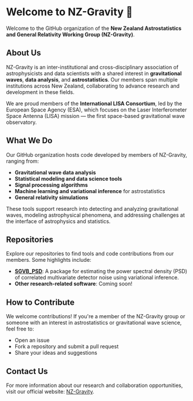# Welcome to NZ-Gravity 🌌

Welcome to the GitHub organization of the **New Zealand Astrostatistics and General Relativity Working Group (NZ-Gravity)**.

## About Us

NZ-Gravity is an inter-institutional and cross-disciplinary association of astrophysicists and data scientists with a shared interest in **gravitational waves**, **data analysis**, and **astrostatistics**. Our members span multiple institutions across New Zealand, collaborating to advance research and development in these fields.

We are proud members of the **International LISA Consortium**, led by the European Space Agency (ESA), which focuses on the Laser Interferometer Space Antenna (LISA) mission — the first space-based gravitational wave observatory.

## What We Do

Our GitHub organization hosts code developed by members of NZ-Gravity, ranging from:
- **Gravitational wave data analysis**
- **Statistical modeling and data science tools**
- **Signal processing algorithms**
- **Machine learning and variational inference** for astrostatistics
- **General relativity simulations**

These tools support research into detecting and analyzing gravitational waves, modeling astrophysical phenomena, and addressing challenges at the interface of astrophysics and statistics.

## Repositories

Explore our repositories to find tools and code contributions from our members. Some highlights include:
- **[SGVB_PSD](https://nz-gravity.github.io/sgvb_psd/)**: A package for estimating the power spectral density (PSD) of correlated multivariate detector noise using variational inference.
- **Other research-related software**: Coming soon!

## How to Contribute

We welcome contributions! If you're a member of the NZ-Gravity group or someone with an interest in astrostatistics or gravitational wave science, feel free to:
- Open an issue
- Fork a repository and submit a pull request
- Share your ideas and suggestions

## Contact Us

For more information about our research and collaboration opportunities, visit our official website: [NZ-Gravity](https://www.gravity.ac.nz/).
